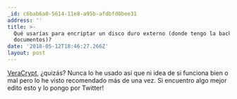 ```yaml
---
_id: c6bab6a0-5614-11e8-a95b-afdbfd0bee31
address: ''
title: >-
  Qué usarías para encriptar un disco duro externo (donde tengo la backup de mis
  documentos)?
date: '2018-05-12T18:46:27.266Z'
layout: post
---
```

 
[VeraCrypt](https://www.veracrypt.fr/en/Home.html), ¿quizás? Nunca lo he usado así que ni idea de si funciona bien o mal pero lo he visto recomendado más de una vez. Si encuentro algo mejor edito esto y lo pongo por Twitter!
